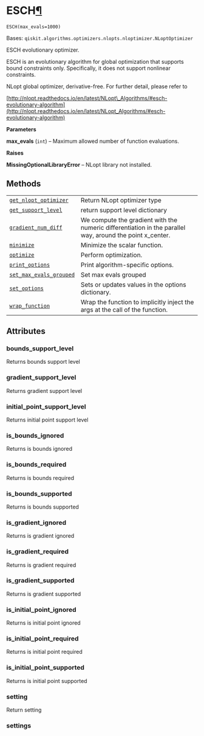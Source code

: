 # ESCH[¶](#esch "Permalink to this headline")

<span id="undefined" />

`ESCH(max_evals=1000)`

Bases: `qiskit.algorithms.optimizers.nlopts.nloptimizer.NLoptOptimizer`

ESCH evolutionary optimizer.

ESCH is an evolutionary algorithm for global optimization that supports bound constraints only. Specifically, it does not support nonlinear constraints.

NLopt global optimizer, derivative-free. For further detail, please refer to

[http://nlopt.readthedocs.io/en/latest/NLopt\_Algorithms/#esch-evolutionary-algorithm](http://nlopt.readthedocs.io/en/latest/NLopt_Algorithms/#esch-evolutionary-algorithm)

**Parameters**

**max\_evals** (`int`) – Maximum allowed number of function evaluations.

**Raises**

**MissingOptionalLibraryError** – NLopt library not installed.

## Methods

|                                                                                                                                                                                                      |                                                                                                           |
| ---------------------------------------------------------------------------------------------------------------------------------------------------------------------------------------------------- | --------------------------------------------------------------------------------------------------------- |
| [`get_nlopt_optimizer`](qiskit.algorithms.optimizers.ESCH.get_nlopt_optimizer#qiskit.algorithms.optimizers.ESCH.get_nlopt_optimizer "qiskit.algorithms.optimizers.ESCH.get_nlopt_optimizer")         | Return NLopt optimizer type                                                                               |
| [`get_support_level`](qiskit.algorithms.optimizers.ESCH.get_support_level#qiskit.algorithms.optimizers.ESCH.get_support_level "qiskit.algorithms.optimizers.ESCH.get_support_level")                 | return support level dictionary                                                                           |
| [`gradient_num_diff`](qiskit.algorithms.optimizers.ESCH.gradient_num_diff#qiskit.algorithms.optimizers.ESCH.gradient_num_diff "qiskit.algorithms.optimizers.ESCH.gradient_num_diff")                 | We compute the gradient with the numeric differentiation in the parallel way, around the point x\_center. |
| [`minimize`](qiskit.algorithms.optimizers.ESCH.minimize#qiskit.algorithms.optimizers.ESCH.minimize "qiskit.algorithms.optimizers.ESCH.minimize")                                                     | Minimize the scalar function.                                                                             |
| [`optimize`](qiskit.algorithms.optimizers.ESCH.optimize#qiskit.algorithms.optimizers.ESCH.optimize "qiskit.algorithms.optimizers.ESCH.optimize")                                                     | Perform optimization.                                                                                     |
| [`print_options`](qiskit.algorithms.optimizers.ESCH.print_options#qiskit.algorithms.optimizers.ESCH.print_options "qiskit.algorithms.optimizers.ESCH.print_options")                                 | Print algorithm-specific options.                                                                         |
| [`set_max_evals_grouped`](qiskit.algorithms.optimizers.ESCH.set_max_evals_grouped#qiskit.algorithms.optimizers.ESCH.set_max_evals_grouped "qiskit.algorithms.optimizers.ESCH.set_max_evals_grouped") | Set max evals grouped                                                                                     |
| [`set_options`](qiskit.algorithms.optimizers.ESCH.set_options#qiskit.algorithms.optimizers.ESCH.set_options "qiskit.algorithms.optimizers.ESCH.set_options")                                         | Sets or updates values in the options dictionary.                                                         |
| [`wrap_function`](qiskit.algorithms.optimizers.ESCH.wrap_function#qiskit.algorithms.optimizers.ESCH.wrap_function "qiskit.algorithms.optimizers.ESCH.wrap_function")                                 | Wrap the function to implicitly inject the args at the call of the function.                              |

## Attributes

<span id="undefined" />

### bounds\_support\_level

Returns bounds support level

<span id="undefined" />

### gradient\_support\_level

Returns gradient support level

<span id="undefined" />

### initial\_point\_support\_level

Returns initial point support level

<span id="undefined" />

### is\_bounds\_ignored

Returns is bounds ignored

<span id="undefined" />

### is\_bounds\_required

Returns is bounds required

<span id="undefined" />

### is\_bounds\_supported

Returns is bounds supported

<span id="undefined" />

### is\_gradient\_ignored

Returns is gradient ignored

<span id="undefined" />

### is\_gradient\_required

Returns is gradient required

<span id="undefined" />

### is\_gradient\_supported

Returns is gradient supported

<span id="undefined" />

### is\_initial\_point\_ignored

Returns is initial point ignored

<span id="undefined" />

### is\_initial\_point\_required

Returns is initial point required

<span id="undefined" />

### is\_initial\_point\_supported

Returns is initial point supported

<span id="undefined" />

### setting

Return setting

<span id="undefined" />

### settings
